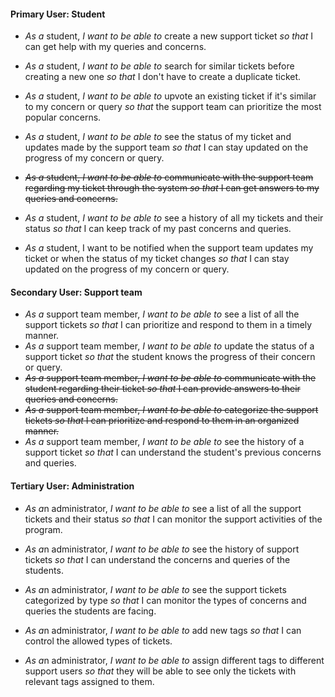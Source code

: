 #### Primary User: Student

* *As a* student, 
 *I want to be able to* create a new support ticket 
 *so that* I can get help with my queries and concerns.

* *As a* student, 
 *I want to be able to* search for similar tickets before creating a new one 
 *so that* I don't have to create a duplicate ticket.
* *As a* student, 
 *I want to be able to* upvote an existing ticket if it's similar to my concern or query 
 *so that* the support team can prioritize the most popular concerns.
* *As a* student, 
 *I want to be able to* see the status of my ticket and updates made by the support team 
 *so that* I can stay updated on the progress of my concern or query.
* ~~*As a* student, 
 *I want to be able to* communicate with the support team regarding my ticket through the system 
 *so that* I can get answers to my queries and concerns.~~
* *As a* student, 
 *I want to be able to* see a history of all my tickets and their status 
 *so that* I can keep track of my past concerns and queries.
* *As a* student, I want to be notified when the support team updates my ticket or when the status of my ticket changes 
 *so that* I can stay updated on the progress of my concern or query.


#### Secondary User: Support team

* *As a* support team member, 
 *I want to be able to* see a list of all the support tickets 
 *so that* I can prioritize and respond to them in a timely manner.
* *As a* support team member, 
 *I want to be able to* update the status of a support ticket 
 *so that* the student knows the progress of their concern or query.
* ~~*As a* support team member, 
 *I want to be able to* communicate with the student regarding their ticket 
 *so that* I can provide answers to their queries and concerns.~~
* ~~*As a* support team member, 
 *I want to be able to* categorize the support tickets 
 *so that* I can prioritize and respond to them in an organized manner.~~
* *As a* support team member, 
 *I want to be able to* see the history of a support ticket 
 *so that* I can understand the student's previous concerns and queries.


#### Tertiary User: Administration

* *As a*n administrator, 
 *I want to be able to* see a list of all the support tickets and their status 
 *so that* I can monitor the support activities of the program.
* *As a*n administrator, 
 *I want to be able to* see the history of support tickets 
 *so that* I can understand the concerns and queries of the students.
* *As a*n administrator, 
 *I want to be able to* see the support tickets categorized by type 
 *so that* I can monitor the types of concerns and queries the students are facing.

* *As a*n administrator, 
 *I want to be able to* add new tags
 *so that* I can control the allowed types of tickets.

 * *As a*n administrator, 
 *I want to be able to* assign different tags to different support users
 *so that* they will be able to see only the tickets with relevant tags assigned to them.

